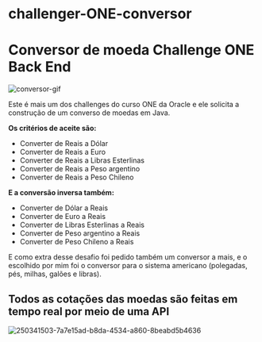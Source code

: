 # challenger-ONE-conversor
# Conversor de moeda Challenge ONE Back End

![conversor-gif](https://github.com/srbernardo/challenger-ONE-conversor/assets/73710552/cf4a3b99-7e3c-488b-9b1e-59a2197dae97)

Este é mais um dos challenges do curso ONE da Oracle e ele solicita a construção de um converso de moedas em Java. 

**Os critérios de aceite são:**

  - Converter de Reais a Dólar
  - Converter de Reais a Euro
  - Converter de Reais a Libras Esterlinas
  - Converter de Reais a Peso argentino
  - Converter de Reais a Peso Chileno
     
**E a conversão inversa também:**

  - Converter de Dólar a Reais
  - Converter de Euro a Reais
  - Converter de Libras Esterlinas a Reais
  - Converter de Peso argentino a  Reais
  - Converter de Peso Chileno a Reais
       
E como extra desse desafio foi pedido também um conversor a mais, e o escolhido por mim foi o conversor para o sistema americano (polegadas, pés, milhas, galões e libras).

## Todos as cotações das moedas são feitas em tempo real por meio de uma API


![250341503-7a7e15ad-b8da-4534-a860-8beabd5b4636](https://github.com/srbernardo/challenger-ONE-conversor/assets/73710552/4d90203a-1fc4-41a5-bedf-707edc3e3310)
